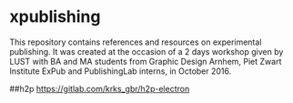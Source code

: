 # xpublishing

This repository contains references and resources on experimental publishing.
It was created at the occasion of a 2 days workshop given by LUST with BA and MA students from Graphic Design Arnhem, Piet Zwart Institute ExPub and PublishingLab interns, in October 2016.


##h2p
https://gitlab.com/krks_gbr/h2p-electron
